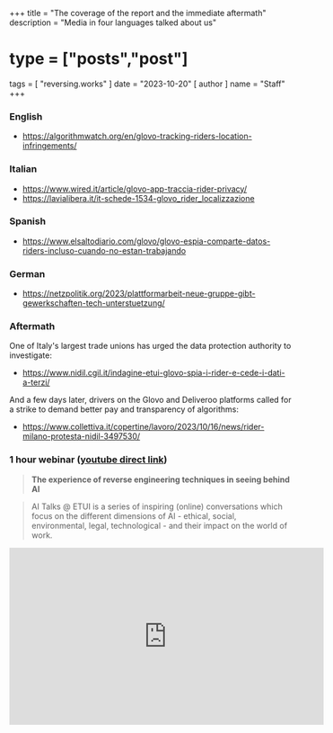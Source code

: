 +++
title = "The coverage of the report and the immediate aftermath"
description = "Media in four languages talked about us"
# type = ["posts","post"]
tags = [
  "reversing.works"
]
date = "2023-10-20"
[ author ]
  name = "Staff"
+++

### English

* https://algorithmwatch.org/en/glovo-tracking-riders-location-infringements/

### Italian

* https://www.wired.it/article/glovo-app-traccia-rider-privacy/
* https://lavialibera.it/it-schede-1534-glovo_rider_localizzazione

### Spanish

* https://www.elsaltodiario.com/glovo/glovo-espia-comparte-datos-riders-incluso-cuando-no-estan-trabajando

### German

* https://netzpolitik.org/2023/plattformarbeit-neue-gruppe-gibt-gewerkschaften-tech-unterstuetzung/

### Aftermath

One of Italy's largest trade unions has urged the data protection authority to investigate:

* https://www.nidil.cgil.it/indagine-etui-glovo-spia-i-rider-e-cede-i-dati-a-terzi/

And a few days later, drivers on the Glovo and Deliveroo platforms called for a strike to demand better pay and transparency of algorithms:

* https://www.collettiva.it/copertine/lavoro/2023/10/16/news/rider-milano-protesta-nidil-3497530/

### 1 hour webinar ([youtube direct link](https://www.youtube.com/watch?v=GStSL6pT_38))

> **The experience of reverse engineering techniques in seeing behind AI**

> AI Talks @ ETUI is a series of inspiring (online) conversations which focus on the different dimensions of AI - ethical, social, environmental, legal, technological - and their impact on the world of work.

<iframe width="560" height="315" src="https://www.youtube.com/embed/GStSL6pT_38?si=ck-l9UmpoNtR1mNN" title="YouTube video player" frameborder="0" allow="accelerometer; autoplay; clipboard-write; encrypted-media; gyroscope; picture-in-picture; web-share" allowfullscreen></iframe>
